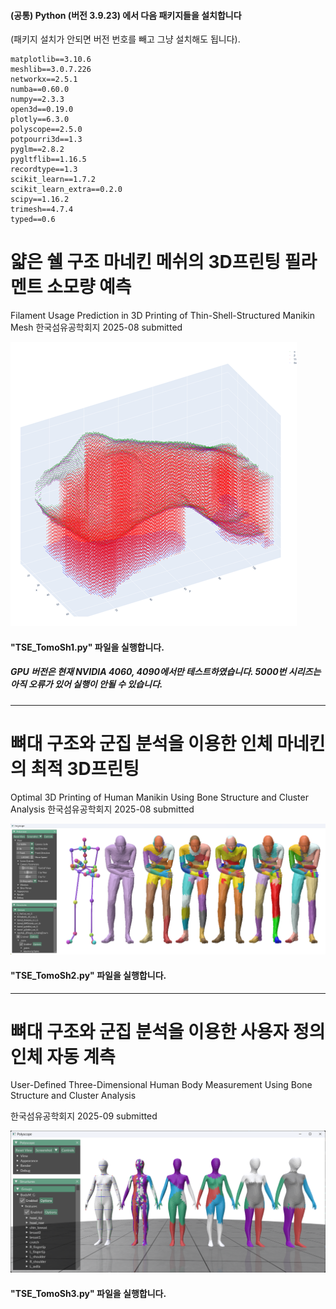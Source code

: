 #### (공통) Python (버전 3.9.23) 에서 다음 패키지들을 설치합니다
(패키지 설치가 안되면 버전 번호를 빼고 그냥 설치해도 됩니다).
```
matplotlib==3.10.6
meshlib==3.0.7.226
networkx==2.5.1
numba==0.60.0
numpy==2.3.3
open3d==0.19.0
plotly==6.3.0
polyscope==2.5.0
potpourri3d==1.3
pyglm==2.8.2
pygltflib==1.16.5
recordtype==1.3
scikit_learn==1.7.2
scikit_learn_extra==0.2.0
scipy==1.16.2
trimesh==4.7.4
typed==0.6
```

# 얇은 쉘 구조 마네킨 메쉬의 3D프린팅 필라멘트 소모량 예측
Filament Usage Prediction in 3D Printing  of Thin-Shell-Structured Manikin Mesh
한국섬유공학회지 2025-08 submitted

![sh1](pics/tomo_sh1.png)

#### "TSE_TomoSh1.py" 파일을 실행합니다.

##### GPU 버전은 현재 NVIDIA 4060, 4090에서만 테스트하였습니다. 5000번 시리즈는 아직 오류가 있어 실행이 안될 수 있습니다.

-------------
# 뼈대 구조와 군집 분석을 이용한 인체 마네킨의 최적 3D프린팅
Optimal 3D Printing of Human Manikin Using Bone Structure and Cluster Analysis
한국섬유공학회지 2025-08 submitted

![sh2](pics/tomo_sh2.png)

#### "TSE_TomoSh2.py" 파일을 실행합니다.
-------------
# 뼈대 구조와 군집 분석을 이용한 사용자 정의 인체 자동 계측
User-Defined Three-Dimensional Human Body Measurement Using Bone Structure and Cluster Analysis

한국섬유공학회지 2025-09 submitted


![sh3](pics/tomo_sh3.png)

#### "TSE_TomoSh3.py" 파일을 실행합니다.

